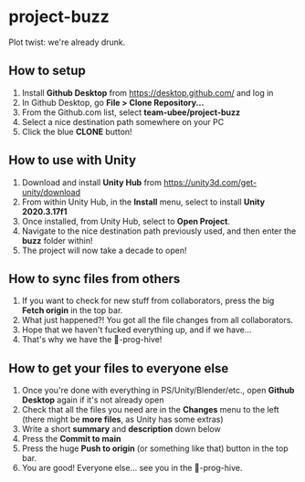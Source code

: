# project-buzz
 Plot twist: we're already drunk.

## How to setup
1. Install **Github Desktop** from https://desktop.github.com/ and log in
2. In Github Desktop, go **File > Clone Repository...** 
3. From the Github.com list, select **team-ubee/project-buzz**
4. Select a nice destination path somewhere on your PC
5. Click the blue **CLONE** button!

## How to use with Unity
1. Download and install **Unity Hub** from https://unity3d.com/get-unity/download
2. From within Unity Hub, in the **Install** menu, select to install **Unity 2020.3.17f1**
3. Once installed, from Unity Hub, select to **Open Project**. 
4. Navigate to the nice destination path previously used, and then enter the **buzz** folder within!
5. The project will now take a decade to open!

## How to sync files from others
1. If you want to check for new stuff from collaborators, press the big **Fetch origin** in the top bar.
2. What just happened?! You got all the file changes from all collaborators.
3. Hope that we haven't fucked everything up, and if we have...
4. That's why we have the 🐝-prog-hive!

## How to get your files to everyone else
1. Once you're done with everything in PS/Unity/Blender/etc., open **Github Desktop** again if it's not already open
2. Check that all the files you need are in the **Changes** menu to the left (there might be **more files**, as Unity has some extras)
3. Write a short **summary** and **description** down below
4. Press the **Commit to main**
5. Press the huge **Push to origin** (or something like that) button in the top bar.
6. You are good! Everyone else... see you in the 🐝-prog-hive.
